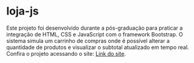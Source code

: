 # loja-js

Este projeto foi desenvolvido durante a pós-graduação para praticar a integração de HTML, CSS e JavaScript com o framework Bootstrap. O sistema simula um carrinho de compras onde é possível alterar a quantidade de produtos e visualizar o subtotal atualizado em tempo real.
 Confira o projeto acessando o site: [Link do site](https://lucasreisss.github.io/loja-js/).

